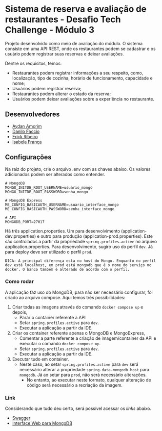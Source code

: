 # Sistema de reserva e avaliação de restaurantes - Desafio Tech Challenge - Módulo 3 

Projeto desenvolvido como meio de avaliação do módulo. O sistema consiste em uma API REST, onde os restaurantes podem se cadastrar e os usuário podem registrar suas reservas e deixar avaliações.

Dentre os requisitos, temos:
* Restaurantes podem registrar informações a seu respeito, como, localização, tipo de cozinha, horário de funcionamento, capacidade e nome;
* Usuários podem registrar reserva;
* Restaurantes podem alterar o estado da reserva;
* Usuários podem deixar avaliações sobre a experiência no restaurante.

## Desenvolvedores

 - [Aydan Amorim](https://github.com/AydanAmorim)
 - [Danilo Faccio](https://github.com/DFaccio)
 - [Erick Ribeiro](https://github.com/erickmatheusribeiro)
 - [Isabela França](https://github.com/fysabelah)

## Configurações

Na raiz do projeto, crie o arquivo .env com as chaves abaixo. Os valores adicionados podem ser alterados como entender.

    # MongoDB
    MONGO_INITDB_ROOT_USERNAME=usuario_mongo
    MONGO_INITDB_ROOT_PASSWORD=senha_mongo

    # MongoDB Express
    ME_CONFIG_BASICAUTH_USERNAME=usuario_interface_mongo
    ME_CONFIG_BASICAUTH_PASSWORD=senha_interface_mongo

    # API
    MONGODB_PORT=27017

Há três application.properties. Um para desenvolvimento (application-dev.properties) e outro para produção (application-prod.properties). Este são controlados a partir da propriedade `spring.profiles.active` no arquivo application.properties.
Para desenvolvimento, sugiro uso do perfil `dev`. Já para deploy deve ser utilizado o perfil `prod`.

    DICA: A principal diferença esta no host do Mongo. Enquanto no perfil dev está localhost, em prod está mongodb que é o nome do serviço no docker. O banco também é alterado de acordo com o perfil.

### Como rodar

A aplicação faz uso do MongoDB, para não ser necessário configurar, foi criado ao arquivo compose. Aqui temos três possibilidades:

1. Criar todas as imagens através do comando `docker compose up` e depois,
   * Parar o container referente a API
   * Setar `spring.profiles.active` para `dev`.
   * Executar a aplicação a partir da IDE.
2. Criar os container referente apenas o MongoDB e MongoExpress,
   * Comentar a parte referente a criação de imagem/container da API e executar o comando `docker compose up`.
   * Setar `spring.profiles.active` para `dev`.
   * Executar a aplicação a partir da IDE.
3. Executar tudo em container.
    * Neste caso, ao setar `spring.profiles.active` para `dev` será necessário alterar a propriedade `spring.data.mongodb.host` para `mongodb`. Já ao setar para `prod`, não será necessário alterações.
      * No entanto, ao executar neste formato, qualquer alteração de código será necessário a recriação da imagem.

### Link
Considerando que tudo deu certo, será possível acessar os _links_ abaixo.
 * [Swagger](http://localhost:8080/doc-app-restaurant.html)
 * [Interface Web para MongoDB](http://localhost:27018)